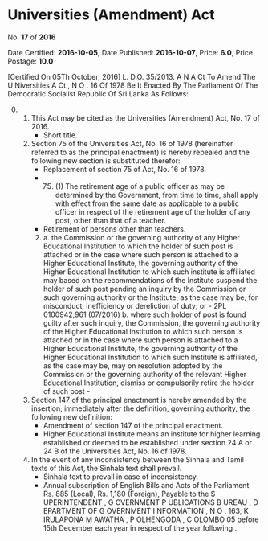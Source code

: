# Universities   (Amendment) Act

No. **17** of **2016**

Date Certified: **2016-10-05**, Date Published: **2016-10-07**, Price: **6.0**, Price Postage: **10.0**

[Certified On 05Th October, 2016]
L. D.O. 35/2013.
A N  A Ct   To   Amend   The  U Niversities A Ct , N O . 16  Of  1978
Be It Enacted By The Parliament Of The Democratic Socialist Republic Of Sri Lanka As Follows:

0. 
    1. This Act may be cited as the Universities (Amendment) Act, No. 17 of 2016.
        - Short title.
    2. Section 75 of the Universities Act,  No. 16 of 1978 (hereinafter referred to as the principal enactment) is hereby repealed and the following new section is substituted therefor:
        - Replacement of section 75 of Act, No. 16 of 1978.
        - 75. (1) The retirement age of a public officer as may be determined by the Government, from time to time, shall apply with effect from the same date as applicable to a public officer in respect of the retirement age of the holder of any post, other than that of a teacher.
        - Retirement of persons other than teachers.
        2. 
            a. the Commission or the governing authority of any Higher Educational Institution to which the holder of such post is attached or in the case where such person is attached to a Higher Educational Institute, the governing authority of the Higher Educational Institution to which such institute is affiliated may based on the recommendations of the Institute suspend the holder of such post pending an inquiry by the Commission or such governing authority or the Institute, as the case may be, for misconduct, inefficiency or dereliction of duty; or
                - 2PL 0100942,961  (07/2016)
            b. where such holder of post is found guilty after such inquiry, the Commission,  the  governing authority of the Higher Educational Institution to which such person is attached or in the case where such person is attached to a Higher Educational Institute, the governing authority of the Higher Educational Institution to which such Institute is affiliated, as the case may be, may on resolution adopted by the Commission or the governing authority of the relevant Higher Educational Institution, dismiss or compulsorily retire the holder of such post
                - 
    3. Section 147 of the principal enactment is hereby amended by the insertion, immediately after the definition, governing authority, the following new definition:
        - Amendment of section 147 of the principal enactment.
        - Higher Educational Institute  means an institute for higher learning established or deemed to be established under section 24 A  or 24 B  of the Universities Act, No. 16 of 1978.
    4. In the event of any inconsistency between the Sinhala and Tamil texts of this Act, the Sinhala text shall prevail.
        - Sinhala text to prevail in case of inconsistency.
        - Annual subscription of English Bills and Acts of the Parliament Rs. 885 (Local), Rs. 1,180 (Foreign), Payable to the S UPERINTENDENT , G OVERNMENT  P UBLICATIONS  B UREAU , D EPARTMENT   OF G OVERNMENT  I NFORMATION , N O . 163, K IRULAPONA  M AWATHA , P OLHENGODA , C OLOMBO  05 before 15th December each year in respect of the year following .